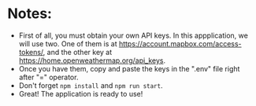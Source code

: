 # Notes:
- First of all, you must obtain your own API keys. In this appplication, we will use two. One of them is at https://account.mapbox.com/access-tokens/, and the other key at https://home.openweathermap.org/api_keys.
- Once you have them, copy and paste the keys in the ".env" file right after "=" operator.
- Don't forget ```npm install``` and ```npm run start```.
- Great! The application is ready to use!